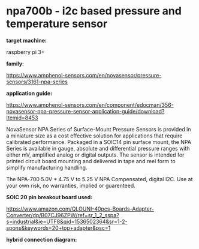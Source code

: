 # npa700b - i2c based pressure and temperature sensor

**target machine:**

raspberry pi 3+

**family:** 

https://www.amphenol-sensors.com/en/novasensor/pressure-sensors/3161-npa-series

**application guide:** 

https://www.amphenol-sensors.com/en/component/edocman/356-novasensor-npa-pressure-sensor-application-guide/download?Itemid=8453

NovaSensor NPA Series of Surface-Mount Pressure Sensors is provided in a miniature size as a cost effective solution for applications that require calibrated performance. Packaged in a SOIC14 pin surface mount, the NPA Series is available in gauge, absolute and differential pressure ranges with either mV, amplified analog or digital outputs. The sensor is intended for printed circuit board mounting and delivered in tape and reel form to simplify manufacturing handling. 

The NPA-700	5.0V *	4.75 V to 5.25 V	NPA Compensated, digital I2C.
Use at your own risk, no warranties, implied or guarenteed.

**SOIC 20 pin breakout board used:** 

https://www.amazon.com/QLOUNI-40pcs-Boards-Adapter-Converter/dp/B07CJ96ZPW/ref=sr_1_2_sspa?s=industrial&ie=UTF8&qid=1536502364&sr=1-2-spons&keywords=20+top+adapter&psc=1

**hybrid connection diagram:**
